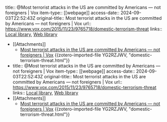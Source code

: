 title:: @Most terrorist attacks in the US are committed by Americans — not foreigners | Vox
item-type:: [[webpage]]
access-date:: 2024-09-03T22:52:43Z
original-title:: Most terrorist attacks in the US are committed by Americans — not foreigners | Vox
url:: https://www.vox.com/2015/11/23/9765718/domestic-terrorism-threat
links:: [Local library](zotero://select/library/items/8NA8TDPI), [Web library](https://www.zotero.org/users/14926906/items/8NA8TDPI)

- [[Attachments]]
	- [Most terrorist attacks in the US are committed by Americans — not foreigners | Vox](https://www.vox.com/2015/11/23/9765718/domestic-terrorism-threat) {{zotero-imported-file YG2RZJWV, "domestic-terrorism-threat.html"}}
- title:: @Most terrorist attacks in the US are committed by Americans — not foreigners | Vox
  item-type:: [[webpage]]
  access-date:: 2024-09-03T22:52:43Z
  original-title:: Most terrorist attacks in the US are committed by Americans — not foreigners | Vox
  url:: https://www.vox.com/2015/11/23/9765718/domestic-terrorism-threat
  links:: [Local library](zotero://select/library/items/8NA8TDPI), [Web library](https://www.zotero.org/users/14926906/items/8NA8TDPI)
- [[Attachments]]
	- [Most terrorist attacks in the US are committed by Americans — not foreigners | Vox](https://www.vox.com/2015/11/23/9765718/domestic-terrorism-threat) {{zotero-imported-file YG2RZJWV, "domestic-terrorism-threat.html"}}